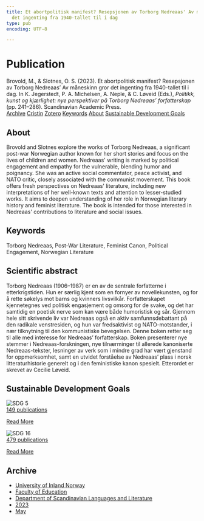 ```yaml
---
title: Et abortpolitisk manifest? Resepsjonen av Torborg Nedreaas' Av måneskinn gror
  det ingenting fra 1940-tallet til i dag
type: pub
encoding: UTF-8

---
```

<h1>Publication</h1>
<article id="csl-bib-container-ESSJZJGU" class="csl-bib-container">
  <div class="csl-bib-body"> <div class="csl-entry">Brovold, M., &#38; Slotnes, O. S. (2023). Et abortpolitisk manifest? Resepsjonen av Torborg Nedreaas’ Av måneskinn gror det ingenting fra 1940-tallet til i dag. In K. Jegerstedt, P. A. Michelsen, A. Neple, &#38; C. Løveid (Eds.), <i>Politikk, kunst og kjærlighet: nye perspektiver på Torborg Nedreaas’ forfatterskap</i> (pp. 241–286). Scandinavian Academic Press.</div> </div>
  <div class="csl-bib-buttons">
    <a href="#taxonomy-article-ESSJZJGU" alt="archive" class="csl-bib-button">Archive</a>
    <a href="https://app.cristin.no/results/show.jsf?id=2146931" alt="Cristin" class="csl-bib-button">Cristin</a>
    <a href="http://zotero.org/groups/5881554/items/ESSJZJGU" alt="Zotero" class="csl-bib-button">Zotero</a>
    <a href="#keywords-article-ESSJZJGU" alt="keywords" class="csl-bib-button">Keywords</a>
    <a href="#about-article-ESSJZJGU" alt="about_pub" class="csl-bib-button">About</a>
    <a href="#sdg-article-ESSJZJGU" alt="sdg" class="csl-bib-button">Sustainable Development Goals</a>
  </div>
  <div id="csl-bib-meta-container-ESSJZJGU"></div>
</article>
<div id="csl-bib-meta-ESSJZJGU" class="csl-bib-meta">
  <article id="about-article-ESSJZJGU" class="about_pub-article">
    <h1>About</h1>
    Brovold and Slotnes explore the works of Torborg Nedreaas, a significant post-war Norwegian author known for her short stories and focus on the lives of children and women. Nedreaas' writing is marked by political engagement and empathy for the vulnerable, blending humor and poignancy. She was an active social commentator, peace activist, and NATO critic, closely associated with the communist movement. This book offers fresh perspectives on Nedreaas' literature, including new interpretations of her well-known texts and attention to lesser-studied works. It aims to deepen understanding of her role in Norwegian literary history and feminist literature. The book is intended for those interested in Nedreaas' contributions to literature and social issues.
  </article>
  <article id="keywords-article-ESSJZJGU" class="keywords-article">
    <h1>Keywords</h1>
    Torborg Nedreaas, Post-War Literature, Feminist Canon, Political Engagement, Norwegian Literature
  </article>
  <article id="abstract-article-ESSJZJGU" class="abstract-article">
    <h1>Scientific abstract</h1>
    Torborg Nedreaas (1906–1987) er en av de sentrale forfatterne i etterkrigstiden. Hun er særlig kjent som en fornyer av novellekunsten, og for å rette søkelys mot barns og kvinners livsvilkår. Forfatterskapet kjennetegnes ved politisk engasjement og omsorg for de svake, og det har samtidig en poetisk nerve som kan være både humoristisk og sår. Gjennom hele sitt skrivende liv var Nedreaas også en aktiv samfunnsdebattant på den radikale venstresiden, og hun var fredsaktivist og NATO-motstander, i nær tilknytning til den kommunistiske bevegelsen. Denne boken retter seg til alle med interesse for Nedreaas’ forfatterskap. Boken presenterer nye stemmer i Nedreaas-forskningen, nye tilnærminger til allerede kanoniserte Nedreaas-tekster, lesninger av verk som i mindre grad har vært gjenstand for oppmerksomhet, samt en utvidet forståelse av Nedreaas’ plass i norsk litteraturhistorie generelt og i den feministiske kanon spesielt. Etterordet er skrevet av Cecilie Løveid.
  </article>
  <article id="sdg-article-ESSJZJGU" class="sdg-article">
    <h1>Sustainable Development Goals</h1>
    <div class="sdg-container"><div id="sdg5" class="sdg">
        <img src="{{< params subfolder >}}images/sdg/sdg05_en.png" class="image" alt="SDG 5">
        <div class="sdg-overlay">
          <a href="/en/archive/?key=?sdg=5#archive" class="sdg-publication-count"><span>149</span> publications</a>
          <p><a href="https://sdgs.un.org/goals/goal5" class="sdg-read-more">Read More</a></p>
        </div>
      </div> <div id="sdg16" class="sdg">
        <img src="{{< params subfolder >}}images/sdg/sdg16_en.png" class="image" alt="SDG 16">
        <div class="sdg-overlay">
          <a href="/en/archive/?key=?sdg=16#archive" class="sdg-publication-count"><span>479</span> publications</a>
          <p><a href="https://sdgs.un.org/goals/goal16" class="sdg-read-more">Read More</a></p>
        </div>
      </div></div>
  </article>
  <article id="taxonomy-article-ESSJZJGU" class="taxonomy-article">
    <h1>Archive</h1>
    <ul>
      <li>
        <a href="/en/archive/?key=3DCRN523">University of Inland Norway</a>
      </li>
      <li>
        <a href="/en/archive/?key=WYNZA47F">Faculty of Education</a>
      </li>
      <li>
        <a href="/en/archive/?key=T9U6ILTU">Department of Scandinavian Languages and Literature</a>
      </li>
      <li>
        <a href="/en/archive/?key=2WDT9FBV">2023</a>
      </li>
      <li>
        <a href="/en/archive/?key=VLUTJZFF">May</a>
      </li>
    </ul>
  </article>
</div>

